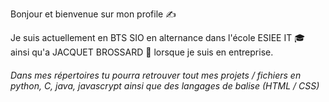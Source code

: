 Bonjour et bienvenue sur mon profile ✍️


Je suis actuellement en BTS SIO en alternance dans l'école ESIEE IT 🎓 ainsi qu'a JACQUET BROSSARD 💼 lorsque je suis en entreprise.


###### Dans mes répertoires tu pourra retrouver tout mes projets / fichiers en python, C, java, javascrypt ainsi que des langages de balise (HTML / CSS)
<!--
**MoutonJ78/MoutonJ78** is a ✨ _special_ ✨ repository because its `README.md` (this file) appears on your GitHub profile.

Here are some ideas to get you started:

- 🔭 I’m currently working on ...
- 🌱 I’m currently learning ...
- 👯 I’m looking to collaborate on ...
- 🤔 I’m looking for help with ...
- 💬 Ask me about ...
- 📫 How to reach me: ...
- 😄 Pronouns: ...
- ⚡ Fun fact: ...
-->
